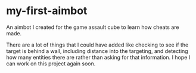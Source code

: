 # my-first-aimbot
An aimbot I created for the game assault cube to learn how cheats are made.

There are a lot of things that I could have added like checking to see if the target is behind a wall, including distance into the targeting, and detecting how many entities there are rather than asking for that information. I hope I can work on this project again soon. 
